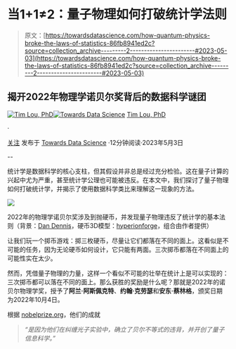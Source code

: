 # 当1+1≠2：量子物理如何打破统计学法则

> 原文：[https://towardsdatascience.com/how-quantum-physics-broke-the-laws-of-statistics-86fb8941ed2c?source=collection_archive---------2-----------------------#2023-05-03](https://towardsdatascience.com/how-quantum-physics-broke-the-laws-of-statistics-86fb8941ed2c?source=collection_archive---------2-----------------------#2023-05-03)

## 揭开2022年物理学诺贝尔奖背后的数据科学谜团

[](https://tim-lou.medium.com/?source=post_page-----86fb8941ed2c--------------------------------)[![Tim Lou, PhD](../Images/e4931bb6d59e27730529ceaf00a23822.png)](https://tim-lou.medium.com/?source=post_page-----86fb8941ed2c--------------------------------)[](https://towardsdatascience.com/?source=post_page-----86fb8941ed2c--------------------------------)[![Towards Data Science](../Images/a6ff2676ffcc0c7aad8aaf1d79379785.png)](https://towardsdatascience.com/?source=post_page-----86fb8941ed2c--------------------------------) [Tim Lou, PhD](https://tim-lou.medium.com/?source=post_page-----86fb8941ed2c--------------------------------)

·

[关注](https://medium.com/m/signin?actionUrl=https%3A%2F%2Fmedium.com%2F_%2Fsubscribe%2Fuser%2F8d41b438feef&operation=register&redirect=https%3A%2F%2Ftowardsdatascience.com%2Fhow-quantum-physics-broke-the-laws-of-statistics-86fb8941ed2c&user=Tim+Lou%2C+PhD&userId=8d41b438feef&source=post_page-8d41b438feef----86fb8941ed2c---------------------post_header-----------) 发布于 [Towards Data Science](https://towardsdatascience.com/?source=post_page-----86fb8941ed2c--------------------------------) ·12分钟阅读·2023年5月3日[](https://medium.com/m/signin?actionUrl=https%3A%2F%2Fmedium.com%2F_%2Fvote%2Ftowards-data-science%2F86fb8941ed2c&operation=register&redirect=https%3A%2F%2Ftowardsdatascience.com%2Fhow-quantum-physics-broke-the-laws-of-statistics-86fb8941ed2c&user=Tim+Lou%2C+PhD&userId=8d41b438feef&source=-----86fb8941ed2c---------------------clap_footer-----------)

--

[](https://medium.com/m/signin?actionUrl=https%3A%2F%2Fmedium.com%2F_%2Fbookmark%2Fp%2F86fb8941ed2c&operation=register&redirect=https%3A%2F%2Ftowardsdatascience.com%2Fhow-quantum-physics-broke-the-laws-of-statistics-86fb8941ed2c&source=-----86fb8941ed2c---------------------bookmark_footer-----------)

统计学是数据科学的核心支柱，但其假设并非总是经过充分检验。这在量子计算的兴起中尤为严重，甚至统计学公理也可能被违反。在本文中，我们探讨了量子物理如何打破统计学，并揭示了使用数据科学类比来理解这一现象的方法。

![](../Images/40fd156b4ea851346d5ed01ce5e16f8a.png)

2022年的物理学诺贝尔奖涉及到抛硬币，并发现量子物理违反了统计学的基本法则（背景：[Dan Dennis](https://unsplash.com/@cameramandan83)，硬币3D模型：[hyperionforge](https://sketchfab.com/hyperionforge)，组合由作者提供）

让我们玩一个掷币游戏：掷三枚硬币，尽量让它们都落在不同的面上。这看似是不可能的任务，因为无论硬币如何设计，它只能有两面。三次掷币都落在不同面上的可能性实在太少。

然而，凭借量子物理的力量，这样一个看似不可能的壮举在统计上是可以实现的：三次掷币都可以落在不同的面上。那么获胜的奖励是什么呢？那就是2022年的诺贝尔物理学奖，授予了**阿兰·阿斯佩克特**、**约翰·克劳瑟**和**安东·蔡林格**，颁奖日期为2022年10月4日。

根据 [nobelprize.org](https://www.nobelprize.org/prizes/physics/2022/press-release/)，他们的成就

> *“是因为他们在纠缠光子实验中，确立了贝尔不等式的违背，并开创了量子信息科学。”*
